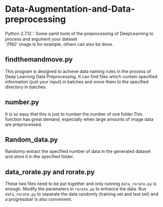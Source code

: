 # Data-Augmentation-and-Data-preprocessing    
Python 2.7.12：Some samll tools of the preprocessing of DeepLearning to process and argument your dataset      
'.PNG' image is for example, others can also be done.
## findthemandmove.py
This program is designed to achieve data naming rules in the process of Deep Learning Data Preprocessing. It can find files which contain specified information (just your input) in batches and move them to the specified directory in batches.    
## number.py
It is so easy that this is just to number the number of one folder.This function has great demand, especially when large amounts of image data are preprocessed.
## Random_data.py
Randomly extract the specified number of data in the generated dataset and store it in the specified folder.
## data_rorate.py and rorate.py
These two files need to be put together and only running `data_rorate.py` is enough. Modify the parameters in `rorate.py` to enhance the data. Run `data_rorate.py` to separate the data randomly (training set and test set) and a progressbar is also convenient.
